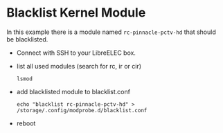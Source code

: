 # Blacklist Kernel Module



In this example there is a module named `rc-pinnacle-pctv-hd` that should be blacklisted.

* Connect with SSH to your LibreELEC box.
* list all used modules \(search for rc, ir or cir\)

  ```text
  lsmod
  ```

* add blacklisted module to blacklist.conf

  ```text
  echo "blacklist rc-pinnacle-pctv-hd" > /storage/.config/modprobe.d/blacklist.conf
  ```

* reboot

